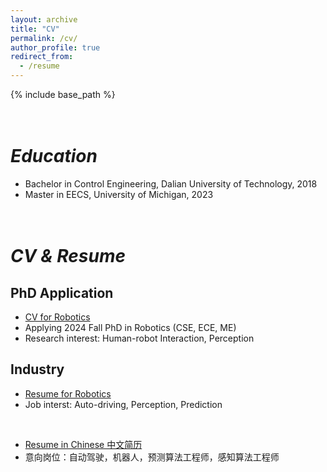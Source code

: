 ```yaml
---
layout: archive
title: "CV"
permalink: /cv/
author_profile: true
redirect_from:
  - /resume
---
```


{% include base_path %}

<br>_Education_
======
* Bachelor in Control Engineering, Dalian University of Technology, 2018
* Master in EECS, University of Michigan, 2023

<br>_CV & Resume_
=====

PhD Application
-----
 * [CV for Robotics](https://drive.google.com/file/d/187jNDVVRidrcKqUyK433nUZFit_KzDtP/view?usp=drive_link)
 * Applying 2024 Fall PhD in Robotics (CSE, ECE, ME)
 * Research interest: Human-robot Interaction, Perception

Industry
-----
 * [Resume for Robotics](https://drive.google.com/file/d/11ziHW7ZIa0P73cxsr56i6U1I-sNIxPyJ/view?usp=sharing)
 * Job interst: Auto-driving, Perception, Prediction 
  
  <br>

 * [Resume in Chinese 中文简历](https://drive.google.com/file/d/1G7QtWBqhdhUoaLbCmGDdnPbfErbNcThe/view?usp=sharing)
 * 意向岗位：自动驾驶，机器人，预测算法工程师，感知算法工程师

<!-- * Ph.D in Version Control Theory, GitHub University, 2018 (expected) -->
<!-- 
Work experience
======
Research Assistant @ University of Michigan	
-----
  Fluent robotics lab	Sep 2023 – Present
  * Detect 3D human skeletal keypoints via YOLOv8.
  * Track human 3D positions from images and point clouds then match with skeletal keypoints.
  * Establish a real-time pipeline to predict human future trajectories via transformer.

Reinforcement Learning Control of Amphibious Quadruped Robot
-----
  Intern, I4FSI Lab, Westlake University April 2023 – Aug 2023
  * Designed and 3D-printed the swimming modules of an amphibious quadruped robot with 12 degrees of freedom, 4 flippers and a buoyancy module.
  * Established raspberry Pi 4B python environment with socket connection with PC, servos control interface on the GPIO and IMU interface on the I2C.
  * Implement a deep reinforcement learning model, Proximal Policy Optimization(`PPO-clipped`) on Pytorch with extra tricks, to improve performance.
  * Established a customized RL environment based on `Gym.Env` with socket connection to the Robot.

* Summer 2021: Intern
  * ABB 
  * Duties included: 
    * Involved in the electrical high voltage power system design of robots.
    * Control the high voltage power, achieving stable performance.
    * Established a database to record electrical components. -->
  <!-- * Supervisor: Professor Git -->

<!-- * Fall 2015: Research Assistant
  * Github University
  * Duties included: Merging pull requests
  * Supervisor: Professor Hub -->
  
<!-- Skills
======
* Python: Numpy, Pytorch, tensorflow, matlibplot, Gym, Stable-baselines3, scikit-learn
* C++: Eigen, cere, Gtsam, openCV, ORB-SLAM3
* Matlab: Simulink
* Systemverilog: RISC-V

Research & Project
======
Kalman Filter vs. Particle Filter in Pybullet
-----
Algorithmic Robotics Course Project	Aug 2023 - Nov 2023
* Implemented motion planning and perception algorithms: A*, RRT, PCA, RANSAC and ICP.
* Compare the performance of Kalman Filter and Particle Filter with PR2 robot simulation in Pybullet.


An Experiment Design of AV Algorithm Bias in Trolley Problems
-----
Ethics for AI and Robotics course project
* Designed an experiment based on 'the Moral Machine' to explore potencial manual bias in AV algorithm
* Utilized game theory on survey items for reliability


Lidar and Visual SLAM Loosely-Coupled Fusion
-----
Mobile Robotics Course Project Jan 2023 - April 2023
  * Utilized `ORB-SLAM3` to detect, extract and compare ORB features from images and calculated rotation and translation information with the optimization of loop closure detection.
  * Convert the 3D points cloud into rotation and translation matrix by LITAMIN2 LiDAR SLAM.
  * Loosely coupled visual and LiDAR SLAM by checking bad data and replacing it with good data.


Predicting Music Popularity Based on Extracted Instrumental Features
-----
Machine Learning Course Project Jan 2023 - April 2023
  * Classified Spotify songs’ popularity from pre-extracted features by machine learning algorithms, such as logistic regression, SVM, XGboosting, random forest and fully connected neural network.
  * Searched and downloaded 45000+ songs on the Google Cloud by multithreaded Python scripts and extracted Mel-spectrograms by librosa to manually extract features and establish the dataset.
  * Utilized the `Transformer` on Tensorflow with 500000+ parameters and `ResNet` CNN to classify the popularity with the extracted Mel-spectrograms but found the low correlation with spectrograms.

Network Proxy Server Management System
------	
  * Individual Project	
  * Established a management system to provide effective server nodes across the world, supported to create, update, utilize and delete the proxy nodes, based on `AWS EC2`.
  * Support multiple proxy protocols including Vmess, Trojan and Shadowsocks to achieve various network security requirements.
  * Disguise the proxy connections as normal http to avoid the unexpected supervision.

Research on Bearing Fault Diagnosis Method Based on Granular Model
------ 	
  * Research Assistant	
  * Used wavelet packet threshold to denoise the original signal on MATLAB
  * Applied information granulation analysis to obtain the main features on Python
  * Established Pytorch stacked convolutional `autoencoder`(CNNs) to extract the main information features and achieved accuracy higher than 98% and visualization with matplotlib.
  * Utilized Scikit-learn unsupervised learning K-Means to classify the feature.

Gantry Crane System Optimized on Simulated Annealing
------	
  * Course Project        	
  * Utilize `Simulink` in MATLAB to build the Gantry Crane physical model based on control state equations.
  * Control the system with a double closed-loop control PID method for stability.
  * Optimization on PID control system parameters with Simulated Annealing Algorithm to avoid the local optimal.

Processor Design Based on R10000 Architecture
------
  * EECS470 Course Project
  *	Development on Ubuntu, bash and SystemVerilog, group cooperation through GIT remote repository
  *	Design a `R10K` architecture processor (simplified Intel Pentium 4 Processor) with RISC-V.
  * The prosessor contains modules like ROB, RS, pipeline and so on
  *	Additional functions including 2-width superscalar, branch prediction, victim data cache and software debugger

Mathematical Contest in Modeling Held by COMAP
------
  * Team Leader
  *	Utilized the principal component analysis algorithm and multiple linear regression to analyze the influence of the external environment on fungi on MATLAB
  *	Applied the species competition model to simulate fungi's intraspecific competition, added climate factors and Gaussian white noise to simplify the external disturbances
  *	Completed paper and won the prize of Meritorious Winner

Circuit Design by Verilog Programming of Fpga
------
  * Course Project
  *	Utilized  Quartus II and Verilog to design a multifunctional electronic clock on the DE2 circuit board
  *	The clock was given the functions of time display, hourly chime, time calibration, alarm, etc. -->


<!-- Publications
======
  <ul>{% for post in site.publications %}
    {% include archive-single-cv.html %}
  {% endfor %}</ul> -->
  
<!-- Talks
======
  <ul>{% for post in site.talks %}
    {% include archive-single-talk-cv.html %}
  {% endfor %}</ul> -->
  
<!-- Teaching
======
  <ul>{% for post in site.teaching %}
    {% include archive-single-cv.html %}
  {% endfor %}</ul> -->
  
<!-- Service and leadership
======
* Currently signed in to 43 different slack teams -->
